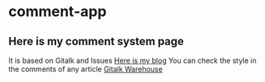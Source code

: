 # comment-app
## Here is my comment system page
It is based on Gitalk and Issues
[Here is my blog](https://blog.slqwq.cn)
You can check the style in the comments of any article
[Gitalk Warehouse](https://github.com/gitalk/gitalk)
